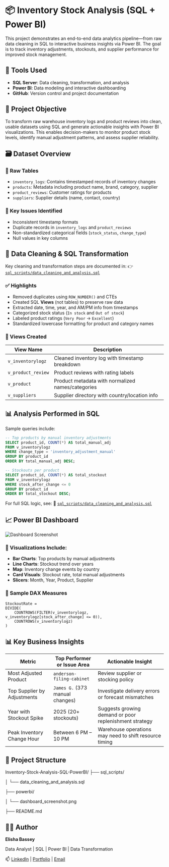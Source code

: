 
# 📦 Inventory Stock Analysis (SQL + Power BI)

This project demonstrates an end-to-end data analytics pipeline—from raw data cleaning in SQL to interactive business insights via Power BI. The goal is to track inventory adjustments, stockouts, and supplier performance for improved stock management.


## 🧰 Tools Used

- **SQL Server**: Data cleaning, transformation, and analysis
- **Power BI**: Data modeling and interactive dashboarding
- **GitHub**: Version control and project documentation


## 📌 Project Objective

To transform raw warehouse inventory logs and product reviews into clean, usable datasets using SQL and generate actionable insights with Power BI visualizations. This enables decision-makers to monitor product stock levels, identify manual adjustment patterns, and assess supplier reliability.


## 🗃️ Dataset Overview

### 🔹 Raw Tables
- `inventory_logs`: Contains timestamped records of inventory changes
- `products`: Metadata including product name, brand, category, supplier
- `product_reviews`: Customer ratings for products
- `suppliers`: Supplier details (name, contact, country)

### 🔸 Key Issues Identified
- Inconsistent timestamp formats
- Duplicate records in `inventory_logs` and `product_reviews`
- Non-standardized categorical fields (`stock_status`, `change_type`)
- Null values in key columns


## 🧹 Data Cleaning & SQL Transformation

Key cleaning and transformation steps are documented in:
👉 [`sql_scripts/data_cleaning_and_analysis.sql`](./sql_scripts/ecom_inventory.sql)

### ✅ Highlights

- Removed duplicates using `ROW_NUMBER()` and CTEs
- Created SQL **Views** (not tables) to preserve raw data
- Extracted date, time, year, and AM/PM info from timestamps
- Categorized stock status (`In stock` and `Out of stock`)
- Labeled product ratings (`Very Poor` → `Excellent`)
- Standardized lowercase formatting for product and category names

### 📂 Views Created

| View Name           | Description                                      |
|---------------------|--------------------------------------------------|
| `v_inventorylogz`    | Cleaned inventory log with timestamp breakdown   |
| `v_product_review`   | Product reviews with rating labels               |
| `v_product`          | Product metadata with normalized names/categories|
| `v_suppliers`        | Supplier directory with country/location info    |


## 📊 Analysis Performed in SQL

Sample queries include:

```sql
-- Top products by manual inventory adjustments
SELECT product_id, COUNT(*) AS total_manual_adj
FROM v_inventorylogz
WHERE change_type = 'inventory_adjustment_manual'
GROUP BY product_id
ORDER BY total_manual_adj DESC;

-- Stockouts per product
SELECT product_id, COUNT(*) AS total_stockout
FROM v_inventorylogz
WHERE stock_after_change <= 0
GROUP BY product_id
ORDER BY total_stockout DESC;
````

For full SQL logic, see:
📄 [`sql_scripts/data_cleaning_and_analysis.sql`](./sql_scripts/ecom_inventory.sql)


## 📈 Power BI Dashboard

![Dashboard Screenshot](./powerbi/savvyEcomdashboard.png)

### 📌 Visualizations Include:

* **Bar Charts**: Top products by manual adjustments
* **Line Charts**: Stockout trend over years
* **Map**: Inventory change events by country
* **Card Visuals**: Stockout rate, total manual adjustments
* **Slicers**: Month, Year, Product, Supplier

### 🧮 Sample DAX Measures

```DAX
StockoutRate = 
DIVIDE(
    COUNTROWS(FILTER(v_inventorylogz, v_inventorylogz[stock_after_change] <= 0)),
    COUNTROWS(v_inventorylogz)
)
```


## 📊 Key Business Insights

| Metric                      | Top Performer or Issue Area     | Actionable Insight                                     |
| --------------------------- | ------------------------------- | ------------------------------------------------------ |
| Most Adjusted Product       | `anderson-filing-cabinet`       | Review supplier or stocking policy                     |
| Top Supplier by Adjustments | `James G.` (373 manual changes) | Investigate delivery errors or forecast mismatches     |
| Year with Stockout Spike    | 2025 (20+ stockouts)            | Suggests growing demand or poor replenishment strategy |
| Peak Inventory Change Hour  | Between 6 PM – 10 PM            | Warehouse operations may need to shift resource timing |


## 📁 Project Structure

Inventory-Stock-Analysis-SQL-PowerBI/
├── sql_scripts/

│   └── data_cleaning_and_analysis.sql

├── powerbi/

│   └── dashboard_screenshot.png

├── README.md



## 👨‍💻 Author

**Elisha Bassey**

Data Analyst | SQL | Power BI | Data Transformation

📫 [LinkedIn](href="https://linkedin.com/in/elisha-bassey") | [Portfolio](#) | [Email](basseyelisha99@gmail.com)


